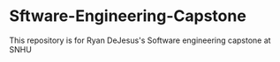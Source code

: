 # Sftware-Engineering-Capstone
This repository is for Ryan DeJesus's Software engineering capstone at SNHU
